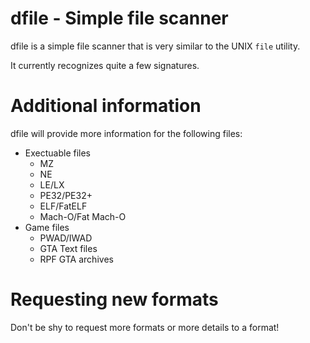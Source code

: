 # dfile - Simple file scanner

dfile is a simple file scanner that is very similar to the UNIX `file` utility.

It currently recognizes quite a few signatures.

# Additional information
dfile will provide more information for the following files:
- Exectuable files
  - MZ
  - NE
  - LE/LX
  - PE32/PE32+
  - ELF/FatELF
  - Mach-O/Fat Mach-O
- Game files
  - PWAD/IWAD
  - GTA Text files
  - RPF GTA archives

# Requesting new formats
Don't be shy to request more formats or more details to a format!